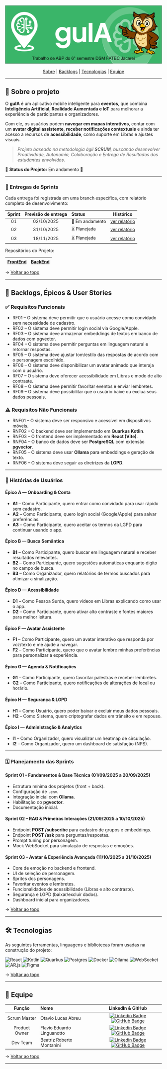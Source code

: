 <span id="topo">
<div align="center">
    
![banner](https://github.com/noctagroup/guIA/blob/main/imagens/banner.jpg)

</div>
    
<p align="center">
    <a href="#sobre">Sobre</a>  |  
    <a href="#backlogs">Backlogs</a>  |  
    <a href="#tecnologias">Tecnologias</a>  |  
    <a href="#equipe">Equipe</a>
</p>    

---

<span id="sobre">
    
## 📑 Sobre o projeto

O **guIA** é um aplicativo mobile inteligente para **eventos**, que combina **Inteligência Artificial, Realidade Aumentada e IoT** para melhorar a experiência de participantes e organizadores.  

Com ele, os usuários podem **navegar em mapas interativos**, contar com um **avatar digital assistente**, **receber notificações contextuais** e ainda ter acesso a recursos de **acessibilidade**, como suporte em Libras e ajustes visuais.  

> _Projeto baseado na metodologia ágil **SCRUM**, buscando desenvolver Proatividade, Autonomia, Colaboração e Entrega de Resultados dos estudantes envolvidos._  

📌 **Status do Projeto:** Em andamento 🚧  

---

### 🏁 Entregas de Sprints
Cada entrega foi registrada em uma branch específica, com relatório completo de desenvolvimento:  

| Sprint | Previsão de entrega | Status           | Histórico |
|:--:|:----------:|:-------------------|:-------------------------------------------------:|
| 01 | 02/10/2025 | 🚧 Em andamento    |  [ver relatório](https://github.com/noctagroup/guIA/tree/Sprint-01) |
| 02 | 31/10/2025 | ⏳ Planejada        |  [ver relatório](#) | 
| 03 | 18/11/2025 | ⏳ Planejada        |  [ver relatório](#) |

<p>Repositórios do Projeto:</p>

| [FrontEnd](#)  | [BackEnd](#)  |
|----------------|---------------|

→ [Voltar ao topo](#topo)  

---

<span id="backlogs">

## 🎯 Backlogs, Épicos & User Stories

### ✅ Requisitos Funcionais
- RF01 – O sistema deve permitir que o usuário acesse como convidado sem necessidade de cadastro.  
- RF02 – O sistema deve permitir login social via Google/Apple.  
- RF03 – O sistema deve armazenar embeddings de textos em banco de dados com pgvector.  
- RF04 – O sistema deve permitir perguntas em linguagem natural e retornar respostas.  
- RF05 – O sistema deve ajustar tom/estilo das respostas de acordo com o personagem escolhido.  
- RF06 – O sistema deve disponibilizar um avatar animado que interaja com o usuário.  
- RF07 – O sistema deve oferecer acessibilidade em Libras e modo de alto contraste.  
- RF08 – O sistema deve permitir favoritar eventos e enviar lembretes.  
- RF09 – O sistema deve possibilitar que o usuário baixe ou exclua seus dados pessoais.  

### ⚠️ Requisitos Não Funcionais
- RNF01 – O sistema deve ser responsivo e acessível em dispositivos móveis.  
- RNF02 – O backend deve ser implementado em **Quarkus Kotlin**.  
- RNF03 – O frontend deve ser implementado em **React (Vite)**.  
- RNF04 – O banco de dados deve ser **PostgreSQL** com extensão **pgvector**.  
- RNF05 – O sistema deve usar **Ollama** para embeddings e geração de texto.  
- RNF06 – O sistema deve seguir as diretrizes da **LGPD**.  

---

### 👤 Histórias de Usuários

#### Épico A — Onboarding & Conta
- **A1** – Como Participante, quero entrar como convidado para usar rápido sem cadastro.  
- **A2** – Como Participante, quero login social (Google/Apple) para salvar preferências.  
- **A3** – Como Participante, quero aceitar os termos da LGPD para continuar usando o app.  

#### Épico B — Busca Semântica
- **B1** – Como Participante, quero buscar em linguagem natural e receber resultados relevantes.  
- **B2** – Como Participante, quero sugestões automáticas enquanto digito no campo de busca.  
- **B3** – Como Organizador, quero relatórios de termos buscados para otimizar a sinalização.  

#### Épico D — Acessibilidade
- **D1** – Como Pessoa Surda, quero vídeos em Libras explicando como usar o app.  
- **D2** – Como Participante, quero ativar alto contraste e fontes maiores para melhor leitura.  

#### Épico F — Avatar Assistente
- **F1** – Como Participante, quero um avatar interativo que responda por voz/texto e me ajude a navegar.  
- **F2** – Como Participante, quero que o avatar lembre minhas preferências para personalizar a experiência.  

#### Épico G — Agenda & Notificações
- **G1** – Como Participante, quero favoritar palestras e receber lembretes.  
- **G2** – Como Participante, quero notificações de alterações de local ou horário.  

#### Épico H — Segurança & LGPD
- **H1** – Como Usuário, quero poder baixar e excluir meus dados pessoais.  
- **H2** – Como Sistema, quero criptografar dados em trânsito e em repouso.  

#### Épico I — Administração & Analytics
- **I1** – Como Organizador, quero visualizar um heatmap de circulação.  
- **I2** – Como Organizador, quero um dashboard de satisfação (NPS).  

---

### 🗓️ Planejamento das Sprints

#### Sprint 01 – Fundamentos & Base Técnica (01/09/2025 a 20/09/2025)
- Estrutura mínima dos projetos (front + back).  
- Configuração de `.env`.  
- Integração inicial com **Ollama**.  
- Habilitação do **pgvector**.  
- Documentação inicial.  

#### Sprint 02 – RAG & Primeiras Interações (21/09/2025 a 10/10/2025)
- Endpoint **POST /subscribe** para cadastro de grupos e embeddings.  
- Endpoint **POST /ask** para perguntas/respostas.  
- Prompt tuning por personagem.  
- Mock WebSocket para simulação de respostas e emoções.  

#### Sprint 03 – Avatar & Experiência Avançada (11/10/2025 a 31/10/2025)
- Core de emoção no backend e frontend.  
- UI de seleção de personagem.  
- Sprites dos personagens.  
- Favoritar eventos e lembretes.  
- Funcionalidades de acessibilidade (Libras e alto contraste).  
- Segurança e LGPD (baixar/excluir dados).  
- Dashboard inicial para organizadores.  

→ [Voltar ao topo](#topo)  


---

<span id="tecnologias">

## 🛠️ Tecnologias

As seguintes ferramentas, linguagens e bibliotecas foram usadas na construção do projeto:  

![React](https://img.shields.io/badge/react-%2320232a.svg?style=for-the-badge&logo=react&logoColor=%2361DAFB)
![Kotlin](https://img.shields.io/badge/Kotlin-%230095D5.svg?style=for-the-badge&logo=kotlin&logoColor=white)
![Quarkus](https://img.shields.io/badge/Quarkus-4695EB?style=for-the-badge&logo=quarkus&logoColor=white)
![Postgres](https://img.shields.io/badge/postgres-%23316192.svg?style=for-the-badge&logo=postgresql&logoColor=white)
![Docker](https://img.shields.io/badge/docker-%230db7ed.svg?style=for-the-badge&logo=docker&logoColor=white)
![Ollama](https://img.shields.io/badge/Ollama-%23000000.svg?style=for-the-badge&logoColor=white)
![WebSocket](https://img.shields.io/badge/WebSocket-000000?style=for-the-badge&logo=websocket&logoColor=white)
![AR.js](https://img.shields.io/badge/AR.js-%23FF9900.svg?style=for-the-badge&logoColor=white)
![Figma](https://img.shields.io/badge/figma-%23F24E1E.svg?style=for-the-badge&logo=figma&logoColor=white)

→ [Voltar ao topo](#topo)  

---

<span id="equipe">

 ## 👥 Equipe  
    
|    Função     | Nome                                  | LinkedIn & GitHub |
| :-----------: | :------------------------------------ | :-------------------------------------------------------------------------------------------------------------------------------------------------------------------------------------------------------------------------------------------------------------------------------------------------------------------------: |
|  Scrum Master   | Otavio Lucas Abreu | [![Linkedin Badge](https://img.shields.io/badge/Linkedin-blue?style=flat-square&logo=Linkedin&logoColor=white)](https://www.linkedin.com/in/o-abreu/) [![GitHub Badge](https://img.shields.io/badge/GitHub-111217?style=flat-square&logo=github&logoColor=white)](https://github.com/otavioabreu27) |
|  Product Owner  | Flavio Eduardo Linguanotto | [![Linkedin Badge](https://img.shields.io/badge/Linkedin-blue?style=flat-square&logo=Linkedin&logoColor=white)](https://www.linkedin.com/in/flavio-linguanotto-b587361a4/) [![GitHub Badge](https://img.shields.io/badge/GitHub-111217?style=flat-square&logo=github&logoColor=white)](https://github.com/linguanotto) |
| Dev Team | Beatriz Roberto Montanini | [![Linkedin Badge](https://img.shields.io/badge/Linkedin-blue?style=flat-square&logo=Linkedin&logoColor=white)](#) [![GitHub Badge](https://img.shields.io/badge/GitHub-111217?style=flat-square&logo=github&logoColor=white)](#) |

→ [Voltar ao topo](#topo)  

---
